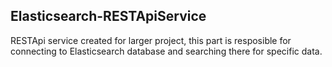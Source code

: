 ## Elasticsearch-RESTApiService

RESTApi service created for larger project, this part is resposible for connecting to Elasticsearch database and searching there for specific data.
